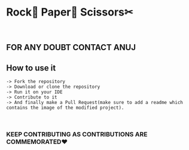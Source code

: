 # Rock🥌 Paper📜 Scissors✂

<br/>

## FOR ANY DOUBT CONTACT ANUJ

## How to use it


```
-> Fork the repository
-> Download or clone the repository
-> Run it on your IDE
-> Contribute to it
-> And finally make a Pull Request(make sure to add a readme which contains the image of the modified project).

```

<br />

### KEEP CONTRIBUTING AS CONTRIBUTIONS ARE COMMEMORATED♥


